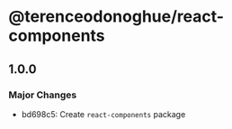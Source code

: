 # @terenceodonoghue/react-components

## 1.0.0

### Major Changes

- bd698c5: Create `react-components` package
